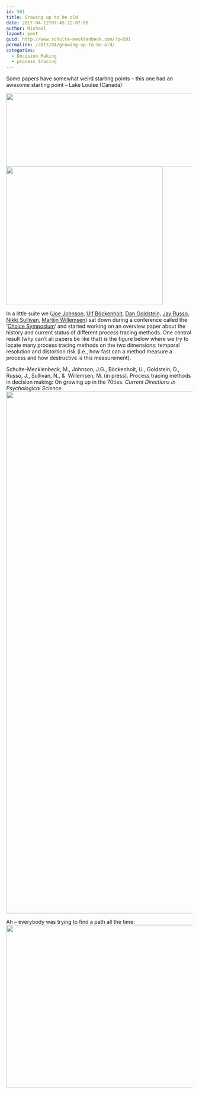 ```yaml
---
id: 501
title: Growing up to be old
date: 2017-04-12T07:45:12-07:00
author: Michael
layout: post
guid: http://www.schulte-mecklenbeck.com/?p=501
permalink: /2017/04/growing-up-to-be-old/
categories:
  - Decision Making
  - process tracing
---
```

Some papers have somewhat weird starting points &#8211; this one had an awesome starting point &#8211; Lake Louise (Canada):

<img class="aligncenter size-large wp-image-505" src="http://www.schulte-mecklenbeck.com/wp-content/uploads//2017/04/canada-1024x347.jpg" alt="" width="584" height="198" srcset="http://www.schulte-mecklenbeck.com/wp-content/uploads/2017/04/canada-1024x347.jpg 1024w, http://www.schulte-mecklenbeck.com/wp-content/uploads/2017/04/canada-300x102.jpg 300w, http://www.schulte-mecklenbeck.com/wp-content/uploads/2017/04/canada-768x260.jpg 768w, http://www.schulte-mecklenbeck.com/wp-content/uploads/2017/04/canada-1477x500.jpg 1477w, http://www.schulte-mecklenbeck.com/wp-content/uploads/2017/04/canada-500x169.jpg 500w" sizes="(max-width: 584px) 100vw, 584px" />  
<img class="aligncenter size-full wp-image-507" src="http://www.schulte-mecklenbeck.com/wp-content/uploads//2017/04/wprkshop.jpg" alt="" width="423" height="372" srcset="http://www.schulte-mecklenbeck.com/wp-content/uploads/2017/04/wprkshop.jpg 423w, http://www.schulte-mecklenbeck.com/wp-content/uploads/2017/04/wprkshop-300x264.jpg 300w" sizes="(max-width: 423px) 100vw, 423px" /> 

In a little suite we ([Joe Johnson](https://miamioh.edu/cas/academics/departments/psychology/about/current-faculty-staff/johnson-joseph/index.html), [Ulf Böckenholt](http://www.kellogg.northwestern.edu/faculty/directory/bockenholt_ulf.aspx), [Dan Goldstein](http://www.dangoldstein.com), [Jay Russo](http://www.johnson.cornell.edu/Faculty-And-Research/Profile?id=jer9), [Nikki Sullivan](https://sites.duke.edu/huettellab/post-doc-nikki-sullivan/), [Martijn Willemsen](https://www.tue.nl/en/university/departments/industrial-engineering-innovation-sciences/the-department/staff/detail/ep/e/d/ep-uid/19980508/)) sat down during a conference called the &#8216;[Choice Symposium](https://www.choicesymposium.com/)&#8216; and started working on an overview paper about the history and current status of different process tracing methods. One central result (why can&#8217;t all papers be like that) is the figure below where we try to locate many process tracing methods on the two dimensions: temporal resolution and distortion risk (i.e., how fast can a method measure a process and how destructive is this measurement).

Schulte-Mecklenbeck, M., Johnson, J.G., Böckenholt, U., Goldstein, D., Russo, J., Sullivan, N., &  Willemsen, M. (in press). Process tracing methods in decision making: On growing up in the 70ties. _Current Directions in Psychological Science_.<img class="aligncenter size-full wp-image-503" src="http://www.schulte-mecklenbeck.com/wp-content/uploads//2017/04/40years.png" alt="" width="2496" height="1404" srcset="http://www.schulte-mecklenbeck.com/wp-content/uploads/2017/04/40years.png 2496w, http://www.schulte-mecklenbeck.com/wp-content/uploads/2017/04/40years-300x169.png 300w, http://www.schulte-mecklenbeck.com/wp-content/uploads/2017/04/40years-768x432.png 768w, http://www.schulte-mecklenbeck.com/wp-content/uploads/2017/04/40years-1024x576.png 1024w, http://www.schulte-mecklenbeck.com/wp-content/uploads/2017/04/40years-889x500.png 889w, http://www.schulte-mecklenbeck.com/wp-content/uploads/2017/04/40years-500x281.png 500w" sizes="(max-width: 2496px) 100vw, 2496px" />

Ah &#8211; everybody was trying to find a path all the time:<img class="aligncenter size-large wp-image-506" src="http://www.schulte-mecklenbeck.com/wp-content/uploads//2017/04/lost-1024x768.jpg" alt="" width="584" height="438" srcset="http://www.schulte-mecklenbeck.com/wp-content/uploads/2017/04/lost-1024x768.jpg 1024w, http://www.schulte-mecklenbeck.com/wp-content/uploads/2017/04/lost-300x225.jpg 300w, http://www.schulte-mecklenbeck.com/wp-content/uploads/2017/04/lost-768x576.jpg 768w, http://www.schulte-mecklenbeck.com/wp-content/uploads/2017/04/lost-667x500.jpg 667w, http://www.schulte-mecklenbeck.com/wp-content/uploads/2017/04/lost-500x375.jpg 500w" sizes="(max-width: 584px) 100vw, 584px" />

&nbsp;

&nbsp;

&nbsp;